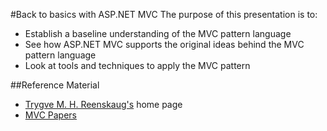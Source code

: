 #Back to basics with ASP.NET MVC
The purpose of this presentation is to:  

* Establish a baseline understanding of the MVC pattern language
* See how ASP.NET MVC supports the original ideas behind the MVC pattern language
* Look at tools and techniques to apply the MVC pattern

##Reference Material
* [Trygve M. H. Reenskaug's](http://heim.ifi.uio.no/~trygver/) home page 
* [MVC Papers](http://heim.ifi.uio.no/~trygver/themes/mvc/mvc-index.html)
